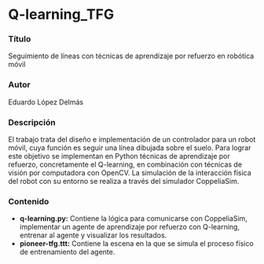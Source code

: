 # Q-learning_TFG

### Título
Seguimiento de líneas con técnicas de aprendizaje por refuerzo en robótica móvil

### Autor
Eduardo López Delmás

### Descripción
El trabajo trata del diseño e implementación de un controlador para un robot móvil, cuya función es seguir una línea dibujada sobre el suelo. Para lograr este objetivo se implementan en Python técnicas de aprendizaje por refuerzo, concretamente el Q-learning, en combinación con técnicas de visión por computadora con OpenCV. La simulación de la interacción física del robot con su entorno se realiza a través del simulador CoppeliaSim.

### Contenido
- **q-learning.py:** Contiene la lógica para comunicarse con CoppeliaSim, implementar un agente de aprendizaje por refuerzo con Q-learning, entrenar al agente y visualizar los resultados.
- **pioneer-tfg.ttt:** Contiene la escena en la que se simula el proceso físico de entrenamiento del agente.
